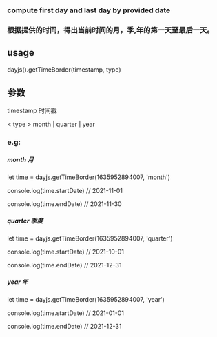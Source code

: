 ### compute first day and last day by provided date

### 根据提供的时间，得出当前时间的月，季,年的第一天至最后一天。

## usage

dayjs().getTimeBorder(timestamp, type)

## 参数

<timestamp>
timestamp 时间戳 

< type >
month | quarter | year

### e.g:
##### month 月

let time = dayjs.getTimeBorder(1635952894007, 'month')

console.log(time.startDate) // 2021-11-01

console.log(time.endDate)   //  2021-11-30

##### quarter 季度

let time = dayjs.getTimeBorder(1635952894007, 'quarter')

console.log(time.startDate) // 2021-10-01

console.log(time.endDate)   //  2021-12-31

##### year 年
 
let time = dayjs.getTimeBorder(1635952894007, 'year')

console.log(time.startDate) // 2021-01-01

console.log(time.endDate)   //  2021-12-31